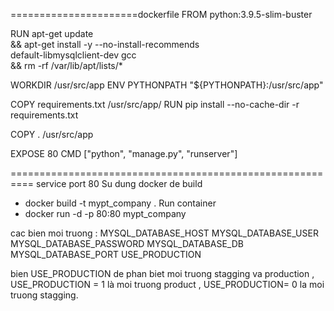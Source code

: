 ======================dockerfile
FROM python:3.9.5-slim-buster

RUN apt-get update \
    && apt-get install -y --no-install-recommends \
       default-libmysqlclient-dev gcc \
    && rm -rf /var/lib/apt/lists/*

WORKDIR /usr/src/app
ENV PYTHONPATH "${PYTHONPATH}:/usr/src/app"

COPY requirements.txt /usr/src/app/
RUN pip install --no-cache-dir -r requirements.txt


COPY . /usr/src/app

EXPOSE 80
CMD ["python", "manage.py", "runserver"]

==========================================================
service port 80
Su dung docker de build 
- docker build -t mypt_company .
Run container
- docker run -d -p 80:80 mypt_company


cac bien moi truong :
MYSQL_DATABASE_HOST
MYSQL_DATABASE_USER
MYSQL_DATABASE_PASSWORD
MYSQL_DATABASE_DB
MYSQL_DATABASE_PORT
USE_PRODUCTION

bien USE_PRODUCTION de phan biet moi truong stagging va production , USE_PRODUCTION = 1 là moi truong product , USE_PRODUCTION= 0 la moi truong stagging.

